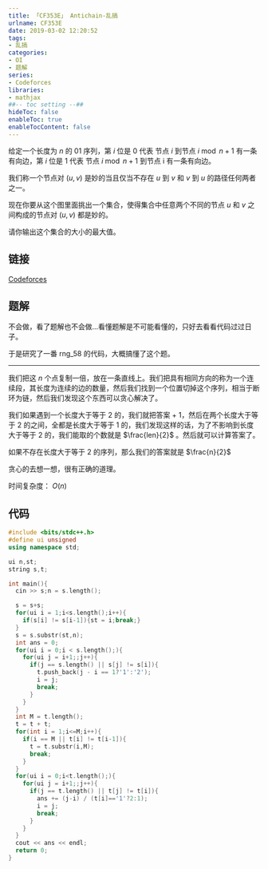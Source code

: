 ```yaml
---
title: 「CF353E」 Antichain-乱搞
urlname: CF353E
date: 2019-03-02 12:20:52
tags:
- 乱搞
categories: 
- OI
- 题解
series:
- Codeforces
libraries:
- mathjax 
##-- toc setting --##
hideToc: false
enableToc: true
enableTocContent: false
---
```


给定一个长度为 $n$ 的 $01$ 序列，第 $i$ 位是 $0$ 代表 节点 $i$ 到节点 $i \bmod n + 1$ 有一条有向边，第 $i$ 位是 $1$ 代表 节点 $i \bmod n + 1$ 到节点 i 有一条有向边。

我们称一个节点对 $(u,v)$ 是妙的当且仅当不存在 $u$ 到 $v$ 和 $v$ 到 $u$ 的路径任何两者之一。

现在你要从这个图里面挑出一个集合，使得集合中任意两个不同的节点 $u$ 和 $v$ 之间构成的节点对 $(u,v)$ 都是妙的。

请你输出这个集合的大小的最大值。

<!--more-->

## 链接

[Codeforces](http://codeforces.com/problemset/problem/353/E)

## 题解

不会做，看了题解也不会做...看懂题解是不可能看懂的，只好去看看代码过过日子。

于是研究了一番 rng_58 的代码，大概搞懂了这个题。

- - -

我们把这 $n$ 个点复制一倍，放在一条直线上。我们把具有相同方向的称为一个连续段，其长度为连续的边的数量，然后我们找到一个位置切掉这个序列，相当于断环为链，然后我们发现这个东西可以贪心解决了。

我们如果遇到一个长度大于等于 2 的，我们就把答案 + 1，然后在两个长度大于等于 2 的之间，全都是长度大于等于 1 的，我们发现这样的话，为了不影响到长度大于等于 2 的，我们能取的个数就是 $\frac{len}{2}$ 。然后就可以计算答案了。

如果不存在长度大于等于 2 的序列，那么我们的答案就是 $\frac{n}{2}$

贪心的去想一想，很有正确的道理。

时间复杂度： $O(n)$

## 代码


```cpp
#include <bits/stdc++.h>
#define ui unsigned 
using namespace std;

ui n,st;
string s,t;

int main(){
  cin >> s;n = s.length();

  s = s+s;
  for(ui i = 1;i<s.length();i++){
    if(s[i] != s[i-1]){st = i;break;}
  }
  s = s.substr(st,n);
  int ans = 0;
  for(ui i = 0;i < s.length();){
    for(ui j = i+1;;j++){
      if(j == s.length() || s[j] != s[i]){
        t.push_back(j - i == 1?'1':'2');
        i = j;
        break;
      }
    }
  }
  int M = t.length();
  t = t + t;
  for(int i = 1;i<=M;i++){
    if(i == M || t[i] != t[i-1]){
      t = t.substr(i,M);
      break;
    }
  }
  for(ui i = 0;i<t.length();){
    for(ui j = i+1;;j++){
      if(j == t.length() || t[j] != t[i]){
        ans += (j-i) / (t[i]=='1'?2:1);
        i = j;
        break;
      }
    }
  }
  cout << ans << endl;
  return 0;
}
```

